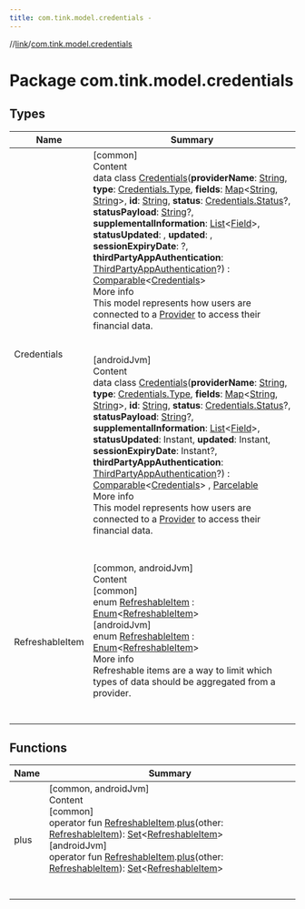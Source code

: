 ```yaml
---
title: com.tink.model.credentials -
---
```

//[link](../index.md)/[com.tink.model.credentials](index.md)



# Package com.tink.model.credentials  


## Types  
  
|  Name|  Summary| 
|---|---|
| <a name="com.tink.model.credentials/Credentials///PointingToDeclaration/"></a>Credentials| <a name="com.tink.model.credentials/Credentials///PointingToDeclaration/"></a>[common]  <br>Content  <br>data class [Credentials]([common]-credentials/index.md)(**providerName**: [String](https://kotlinlang.org/api/latest/jvm/stdlib/kotlin/-string/index.html), **type**: [Credentials.Type]([common]-credentials/-type/index.md), **fields**: [Map](https://kotlinlang.org/api/latest/jvm/stdlib/kotlin.collections/-map/index.html)<[String](https://kotlinlang.org/api/latest/jvm/stdlib/kotlin/-string/index.html), [String](https://kotlinlang.org/api/latest/jvm/stdlib/kotlin/-string/index.html)>, **id**: [String](https://kotlinlang.org/api/latest/jvm/stdlib/kotlin/-string/index.html), **status**: [Credentials.Status]([common]-credentials/-status/index.md)?, **statusPayload**: [String](https://kotlinlang.org/api/latest/jvm/stdlib/kotlin/-string/index.html)?, **supplementalInformation**: [List](https://kotlinlang.org/api/latest/jvm/stdlib/kotlin.collections/-list/index.html)<[Field](../com.tink.model.misc/[common]-field/index.md)>, **statusUpdated**: <ERROR CLASS>, **updated**: <ERROR CLASS>, **sessionExpiryDate**: <ERROR CLASS>?, **thirdPartyAppAuthentication**: [ThirdPartyAppAuthentication](../com.tink.model.authentication/[common]-third-party-app-authentication/index.md)?) : [Comparable](https://kotlinlang.org/api/latest/jvm/stdlib/kotlin/-comparable/index.html)<[Credentials]([common]-credentials/index.md)>   <br>More info  <br>This model represents how users are connected to a [Provider](../com.tink.model.provider/[common]-provider/index.md) to access their financial data.  <br><br><br>[androidJvm]  <br>Content  <br>data class [Credentials]([android-jvm]-credentials/index.md)(**providerName**: [String](https://kotlinlang.org/api/latest/jvm/stdlib/kotlin/-string/index.html), **type**: [Credentials.Type]([android-jvm]-credentials/-type/index.md), **fields**: [Map](https://kotlinlang.org/api/latest/jvm/stdlib/kotlin.collections/-map/index.html)<[String](https://kotlinlang.org/api/latest/jvm/stdlib/kotlin/-string/index.html), [String](https://kotlinlang.org/api/latest/jvm/stdlib/kotlin/-string/index.html)>, **id**: [String](https://kotlinlang.org/api/latest/jvm/stdlib/kotlin/-string/index.html), **status**: [Credentials.Status]([android-jvm]-credentials/-status/index.md)?, **statusPayload**: [String](https://kotlinlang.org/api/latest/jvm/stdlib/kotlin/-string/index.html)?, **supplementalInformation**: [List](https://kotlinlang.org/api/latest/jvm/stdlib/kotlin.collections/-list/index.html)<[Field](../com.tink.model.misc/[android-jvm]-field/index.md)>, **statusUpdated**: Instant, **updated**: Instant, **sessionExpiryDate**: Instant?, **thirdPartyAppAuthentication**: [ThirdPartyAppAuthentication](../com.tink.model.authentication/[android-jvm]-third-party-app-authentication/index.md)?) : [Comparable](https://kotlinlang.org/api/latest/jvm/stdlib/kotlin/-comparable/index.html)<[Credentials]([android-jvm]-credentials/index.md)> , [Parcelable](https://developer.android.com/reference/kotlin/android/os/Parcelable.html)  <br>More info  <br>This model represents how users are connected to a [Provider](../com.tink.model.provider/[android-jvm]-provider/index.md) to access their financial data.  <br><br><br>
| <a name="com.tink.model.credentials/RefreshableItem///PointingToDeclaration/"></a>RefreshableItem| <a name="com.tink.model.credentials/RefreshableItem///PointingToDeclaration/"></a>[common, androidJvm]  <br>Content  <br>[common]  <br>enum [RefreshableItem]([common]-refreshable-item/index.md) : [Enum](https://kotlinlang.org/api/latest/jvm/stdlib/kotlin/-enum/index.html)<[RefreshableItem]([common]-refreshable-item/index.md)>   <br>[androidJvm]  <br>enum [RefreshableItem]([android-jvm]-refreshable-item/index.md) : [Enum](https://kotlinlang.org/api/latest/jvm/stdlib/kotlin/-enum/index.html)<[RefreshableItem]([android-jvm]-refreshable-item/index.md)>   <br>More info  <br>Refreshable items are a way to limit which types of data should be aggregated from a provider.  <br><br><br>


## Functions  
  
|  Name|  Summary| 
|---|---|
| <a name="com.tink.model.credentials//plus/com.tink.model.credentials.RefreshableItem#com.tink.model.credentials.RefreshableItem/PointingToDeclaration/"></a>plus| <a name="com.tink.model.credentials//plus/com.tink.model.credentials.RefreshableItem#com.tink.model.credentials.RefreshableItem/PointingToDeclaration/"></a>[common, androidJvm]  <br>Content  <br>[common]  <br>operator fun [RefreshableItem]([common]-refreshable-item/index.md).[plus]([common]plus.md)(other: [RefreshableItem]([common]-refreshable-item/index.md)): [Set](https://kotlinlang.org/api/latest/jvm/stdlib/kotlin.collections/-set/index.html)<[RefreshableItem]([common]-refreshable-item/index.md)>  <br>[androidJvm]  <br>operator fun [RefreshableItem]([android-jvm]-refreshable-item/index.md).[plus]([android-jvm]plus.md)(other: [RefreshableItem]([android-jvm]-refreshable-item/index.md)): [Set](https://kotlinlang.org/api/latest/jvm/stdlib/kotlin.collections/-set/index.html)<[RefreshableItem]([android-jvm]-refreshable-item/index.md)>  <br><br><br>

